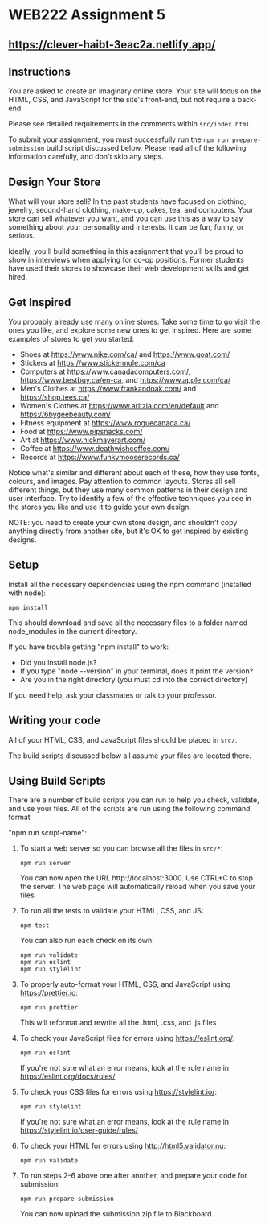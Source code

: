 # WEB222 Assignment 5  

## https://clever-haibt-3eac2a.netlify.app/

## Instructions

You are asked to create an imaginary online store. Your site will focus on the
HTML, CSS, and JavaScript for the site's front-end, but not require a back-end.

Please see detailed requirements in the comments within `src/index.html`.

To submit your assignment, you must successfully run the `npm run prepare-submission`
build script discussed below. Please read all of the following information
carefully, and don't skip any steps.

## Design Your Store

What will your store sell? In the past students have focused on clothing, jewelry,
second-hand clothing, make-up, cakes, tea, and computers. Your store can sell
whatever you want, and you can use this as a way to say something about your
personality and interests. It can be fun, funny, or serious.

Ideally, you'll build something in this assignment that you'll be proud to show
in interviews when applying for co-op positions. Former students have used their
stores to showcase their web development skills and get hired.

## Get Inspired

You probably already use many online stores. Take some time to go visit the ones you
like, and explore some new ones to get inspired. Here are some examples of
stores to get you started:

- Shoes at https://www.nike.com/ca/ and https://www.goat.com/
- Stickers at https://www.stickermule.com/ca
- Computers at https://www.canadacomputers.com/, https://www.bestbuy.ca/en-ca,
  and https://www.apple.com/ca/
- Men's Clothes at https://www.frankandoak.com/ and https://shop.tees.ca/
- Women's Clothes at https://www.aritzia.com/en/default and https://6bygeebeauty.com/
- Fitness equipment at https://www.roguecanada.ca/
- Food at https://www.pipsnacks.com/
- Art at https://www.nickmayerart.com/
- Coffee at https://www.deathwishcoffee.com/
- Records at https://www.funkymooserecords.ca/

Notice what's similar and different about each of these, how they use fonts,
colours, and images. Pay attention to common layouts. Stores all sell different
things, but they use many common patterns in their design and user interface.
Try to identify a few of the effective techniques you see in the stores you like
and use it to guide your own design.

NOTE: you need to create your own store design, and shouldn't copy anything directly
from another site, but it's OK to get inspired by existing designs.

## Setup

Install all the necessary dependencies using the npm command (installed with node):

```
npm install
```

This should download and save all the necessary files to a folder named
node_modules in the current directory.

If you have trouble getting "npm install" to work:

- Did you install node.js?
- If you type "node --version" in your terminal, does it print the version?
- Are you in the right directory (you must cd into the correct directory)

If you need help, ask your classmates or talk to your professor.

## Writing your code

All of your HTML, CSS, and JavaScript files should be placed in `src/`.

The build scripts discussed below all assume your files are located there.

## Using Build Scripts

There are a number of build scripts you can run to help you check, validate, and
use your files. All of the scripts are run using the following command format

"npm run script-name":

1. To start a web server so you can browse all the files in `src/*`:

   ```
   npm run server
   ```

   You can now open the URL http://localhost:3000. Use CTRL+C to stop the server.
   The web page will automatically reload when you save your files.

2. To run all the tests to validate your HTML, CSS, and JS:

   ```
   npm test
   ```

   You can also run each check on its own:

   ```
   npm run validate
   npm run eslint
   npm run stylelint
   ```

3. To properly auto-format your HTML, CSS, and JavaScript using https://prettier.io:

   ```
   npm run prettier
   ```

   This will reformat and rewrite all the .html, .css, and .js files

4. To check your JavaScript files for errors using https://eslint.org/:

   ```
   npm run eslint
   ```

   If you're not sure what an error means, look at the rule name in
   https://eslint.org/docs/rules/

5. To check your CSS files for errors using https://stylelint.io/:

   ```
   npm run stylelint
   ```

   If you're not sure what an error means, look at the rule name in
   https://stylelint.io/user-guide/rules/

6. To check your HTML for errors using http://html5.validator.nu:

   ```
   npm run validate
   ```

7. To run steps 2-6 above one after another, and prepare your code for submission:

   ```
   npm run prepare-submission
   ```

   You can now upload the submission.zip file to Blackboard.

    <!--
      Introduction
      ------------
   
      You are asked to create an online store in HTML, CSS, and JavaScript.
      Please implement a store with all of the following requirements.
   
      You may remove this comment and place all your HTML in this file.
   
      Requirements:
   
      1. Use a JavaScript or JSON file to describe your store's items, and each
      item's details.  For example, the price, title, description, image URL, etc.
      should all be properties on an Object, and these Objects should all be stored
      in one or more Arrays, for example:
   
      [
        {
          name: 'Name of product',
          description: 'Full desc of this item...'
          price: 100,                        // NOTE: prices are often done in whole cents and then formatted to dollars/cents
          category: 'category1',             // category of this item
          imageUrl: 'images/item-1234.jpg',  // relative URL to image of this item
        },
        ...
      ]
   
      2. Use JavaScript and DOM programming to build the items in your store (see
      details below on requirements).  Instead of hard-coding everything in HTML,
      write functions to generate the cards for each item programmatically (similar
      to how you built the countries table UI in the previous assignment).
   
      3. Include a header across the top with your store's name, a logo,
      and use a different background colour, web font, etc. Your header should
      include info about what the store is, what it sells, etc.  Use some images
      to try and draw the user in. NOTE: place all your site's images in the
      `src/images/` directory.
   
      4. Below the header, a multi-column layout of items you can purchase in the
      store.  You must have at least 10 items in your store, and at least 2
      categories of items. For example, if you are selling clothing, you might
      have categories for Men, Women, and Children, and each category would have
      its own set of items.  Each item should include:
      
        - a picture of the item
        - the item's name or title
        - a complete description of the item
        - a category (i.e., each item must belong to one or more categories)
        - a price, formatted in Canadian Dollars (i.e., en-CA)
      
      Each item should be its own "card" (i.e., some kind of box around each item
      separating one from the next, with suitable whitespace between).  The HTML
      for these cards should be generated from your JavaScript or JSON data (see 1.
      and 2. above).
   
      5. A category menu or "sidebar" (left, right, or top depending on your design)
      showing the different categories of items in your store.  If a
      user clicks on one of the categories, use CSS and JavaScript to hide all
      other items in the store (i.e., only show items for the chosen category).
      Make sure you include a way to return to seeing all categories, and make it
      obvious to the user that they are only seeing a partial list of items when
      you filter by category (i.e., use CSS and HTML to change things somehow).
   
      6. Below the store items, a footer with the name of the store, any relevant
      links you need to give users.  Include links and icons to any social media
      for your store (Facebook, Twitter, etc). NOTE: you don't have to create such
      accounts, but you can provide links to imaginary accounts.
   
      7. Use at least two different Web Fonts for your store.  The titles should
      be different from any regular text.  Use a free font service like
      https://fonts.google.com/ or any other that you choose.  You can also
      experiment with different font sizes and colours to draw attention toward
      or away from various parts of your design.
   
      8. Pick a colour theme using a tool like https://colorhunt.co/ with at least
      3 colours (primary, secondary, accent), and use them throughout your site
      for backgrounds, borders, fonts. Your store page needs to look attractive
      and marks will be given for good a good looking site.  No one will buy from
      a store that looks like its owners aren't professional or don't care about
      details.  Also make sure that the colour contrast in your site is suitable
      for everyone to read.
   
      9. Use modern CSS to help you achieve your layout.  For example, Flexbox
      and CSS Grid can help you create professional looking layouts.  Here
      are some guides to get you started:
   
       - https://developer.mozilla.org/en-US/docs/Web/CSS/CSS_Flexible_Box_Layout/Basic_Concepts_of_Flexbox
       - https://developer.mozilla.org/en-US/docs/Web/CSS/CSS_Grid_Layout/Basic_Concepts_of_Grid_Layout
       
      You are also welcome to use existing CSS libraries to help you with your layout,
      but you must also include your own styles (i.e., you can't use a library
      for everything in your design).
   
      10. Make sure you don't use copyrighted materials from other sites.  If you use
      icons, fonts, images, etc., make sure you are legally permitted to reuse them,
      and include references to indicate where you got them. Some resources to consider:
   
        - https://unsplash.com/ for images
        - https://fontawesome.com/ for icons
        - https://gallery.manypixels.co/ or https://undraw.co/illustrations for illustrations (SVG)
   
      11. Make sure you reduce the download size of images you include in your
      store.  Your images shouldn't be larger than 1M in size.  Users don't want to
      download 10s or 100s of megabytes of data, especially on mobile.  You can use an
      online tool like https://squoosh.app/ to help you reduce images.  You will
      lose marks if your images aren't optimized for the web.
   
      12. Make sure you have no JavaScript or other errors in your Dev Tools Console.
      Run your site, and test all aspects of it with the Console open, and fix
      any issues you encounter.
   
      13. Make sure your code is properly indented and commented, and that you've used
      good naming practices for variables, functions, ids, classes, etc.
   
      14. Have fun!  Build something you'd be proud to show future employers in
      interviews.  Take the time to properly design and implement a beautiful and
      functional storefront.  Maybe it will inspire you to start your own online business?
    -->
